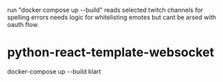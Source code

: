 run "docker compose up --build"
reads selected twitch channels for spelling errors
needs logic for whitelisting emotes but cant be arsed with oauth flow.


# python-react-template-websocket
docker-compose up --build
klart
